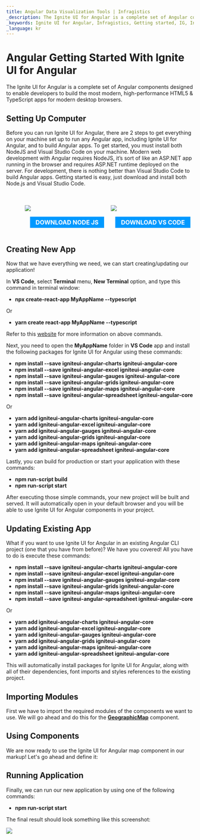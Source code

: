 ```yaml
---
title: Angular Data Visualization Tools | Infragistics
_description: The Ignite UI for Angular is a complete set of Angular components designed to enable developers to build the most modern, high-performance HTML5 & TypeScript apps for modern desktop browsers.
_keywords: Ignite UI for Angular, Infragistics, Getting started, IG, Install Angular
_language: kr
---
```


# Angular Getting Started With Ignite UI for Angular

The Ignite UI for Angular is a complete set of Angular components designed to enable developers to build the most modern, high-performance HTML5 & TypeScript apps for modern desktop browsers.

## Setting Up Computer

Before you can run Ignite UI for Angular, there are 2 steps to get everything on your machine set up to run any Angular app, including Ignite UI for Angular, and to build Angular apps. To get started, you must install both NodeJS and Visual Studio Code on your machine. Modern web development with Angular requires NodeJS, it’s sort of like an ASP.NET app running in the browser and requires ASP.NET runtime deployed on the server. For development, there is nothing better than Visual Studio Code to build Angular apps. Getting started is easy, just download and install both Node.js and Visual Studio Code.

<div style="display:block;width:100%;margin:50px;">
    <div style="display:inline-block;width:45%;text-align:center;">
      <img src="../images/general/nodejs.svg"
           style="display:flex;max-height:100px;margin:auto auto 20px auto;" />
      <a target="_blank" href="https://nodejs.org/en/download/"
         style="color:white;background-color:#09f;text-decoration:none;font-weight:700;font-size:16px;padding: 5px 15px 5px 15px;">
        DOWNLOAD NODE JS
      </a>
    </div>
    <div style="display:inline-block;width:45%;text-align:center;">
      <img src="../images/general/vs-code.svg"
           style="display:flex;max-height:100px;margin:auto auto 20px auto;" />
      <a target="_blank" href="https://code.visualstudio.com/download"
         style="color:white;background-color:#09f;text-decoration:none;font-weight:700;font-size:16px;padding: 5px 15px 5px 15px;">
        DOWNLOAD VS CODE
      </a>
    </div>
</div>

## Creating New App

Now that we have everything we need, we can start creating/updating our application!

In **VS Code**, select **Terminal** menu, **New Terminal** option, and type this command in terminal window:

*   **npx create-react-app MyAppName --typescript**

Or

*   **yarn create react-app MyAppName --typescript**

Refer to this <a href="https://facebook.github.io/create-react-app/docs/adding-typescript" target="_blank">website</a> for more information on above commands.

Next, you need to open the **MyAppName** folder in **VS Code** app and install the following packages for Ignite UI for Angular using these commands:

*   **npm install --save igniteui-angular-charts igniteui-angular-core**
*   **npm install --save igniteui-angular-excel igniteui-angular-core**
*   **npm install --save igniteui-angular-gauges igniteui-angular-core**
*   **npm install --save igniteui-angular-grids igniteui-angular-core**
*   **npm install --save igniteui-angular-maps igniteui-angular-core**
*   **npm install --save igniteui-angular-spreadsheet igniteui-angular-core**

Or

*   **yarn add igniteui-angular-charts igniteui-angular-core**
*   **yarn add igniteui-angular-excel igniteui-angular-core**
*   **yarn add igniteui-angular-gauges igniteui-angular-core**
*   **yarn add igniteui-angular-grids igniteui-angular-core**
*   **yarn add igniteui-angular-maps igniteui-angular-core**
*   **yarn add igniteui-angular-spreadsheet igniteui-angular-core**

Lastly, you can build for production or start your application with these commands:

*   **npm run-script build**
*   **npm run-script start**

After executing those simple commands, your new project will be built and served. It will automatically open in your default browser and you will be able to use Ignite UI for Angular components in your project.

## Updating Existing App

What if you want to use Ignite UI for Angular in an existing Angular CLI project (one that you have from before)? We have you covered! All you have to do is execute these commands:

*   **npm install --save igniteui-angular-charts igniteui-angular-core**
*   **npm install --save igniteui-angular-excel igniteui-angular-core**
*   **npm install --save igniteui-angular-gauges igniteui-angular-core**
*   **npm install --save igniteui-angular-grids igniteui-angular-core**
*   **npm install --save igniteui-angular-maps igniteui-angular-core**
*   **npm install --save igniteui-angular-spreadsheet igniteui-angular-core**

Or

*   **yarn add igniteui-angular-charts igniteui-angular-core**
*   **yarn add igniteui-angular-excel igniteui-angular-core**
*   **yarn add igniteui-angular-gauges igniteui-angular-core**
*   **yarn add igniteui-angular-grids igniteui-angular-core**
*   **yarn add igniteui-angular-maps igniteui-angular-core**
*   **yarn add igniteui-angular-spreadsheet igniteui-angular-core**

This will automatically install packages for Ignite UI for Angular, along with all of their dependencies, font imports and styles references to the existing project.

## Importing Modules

First we have to import the required modules of the components we want to use. We will go ahead and do this for the [**GeographicMap**](geo-map.md) component.

## Using Components

We are now ready to use the Ignite UI for Angular map component in our markup! Let's go ahead and define it:

## Running Application

Finally, we can run our new application by using one of the following commands:

*   **npm run-script start**

The final result should look something like this screenshot:

<img src="../images/general/geo-map.png" />
